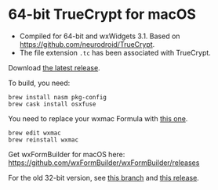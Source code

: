 # 64-bit TrueCrypt for macOS

- Compiled for 64-bit and wxWidgets 3.1. Based on https://github.com/neurodroid/TrueCrypt.
- The file extension `.tc` has been associated with TrueCrypt.

Download [the latest release](https://github.com/stefansundin/truecrypt-mac/releases/latest).

To build, you need:
```
brew install nasm pkg-config
brew cask install osxfuse
```

You need to replace your wxmac Formula with [this one](Build/Resources/MacOSX/wxmac.rb).
```
brew edit wxmac
brew reinstall wxmac
```

Get wxFormBuilder for macOS here: https://github.com/wxFormBuilder/wxFormBuilder/releases

For the old 32-bit version, see [this branch](https://github.com/stefansundin/truecrypt-mac/tree/old) and [this release](https://github.com/stefansundin/truecrypt-mac/releases/tag/v3).
